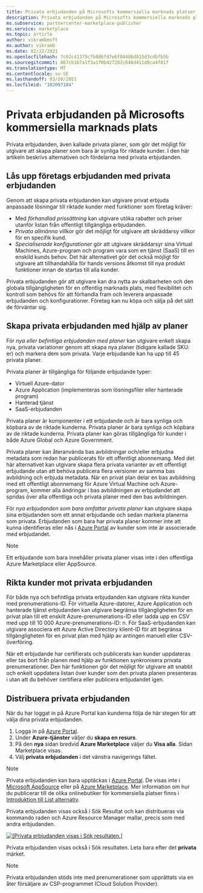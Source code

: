 ```yaml
---
title: Privata erbjudanden på Microsofts kommersiella marknads platser
description: Privata erbjudanden på Microsofts kommersiella marknads plats för app-och tjänst utgivare.
ms.subservice: partnercenter-marketplace-publisher
ms.service: marketplace
ms.topic: article
author: vikrambmsft
ms.author: vikramb
ms.date: 02/22/2021
ms.openlocfilehash: 7c02c41379cfb886fd7e6f84486d815d3cdbfb5b
ms.sourcegitcommit: 867cb1b7a1f3a1f0b427282c648d411d0ca4f81f
ms.translationtype: MT
ms.contentlocale: sv-SE
ms.lasthandoff: 03/20/2021
ms.locfileid: "102097184"
---
```

# <a name="private-offers-in-the-microsoft-commercial-marketplace"></a>Privata erbjudanden på Microsofts kommersiella marknads plats

Privata erbjudanden, även kallade privata planer, som gör det möjligt för utgivare att skapa planer som bara är synliga för riktade kunder. I den här artikeln beskrivs alternativen och fördelarna med privata erbjudanden.

## <a name="unlock-enterprise-deals-with-private-offers"></a>Lås upp företags erbjudanden med privata erbjudanden

Genom att skapa privata erbjudanden kan utgivare privat erbjuda anpassade lösningar till riktade kunder med funktioner som företag kräver:

- Med *förhandlad prissättning* kan utgivare utöka rabatter och priser utanför listan från offentligt tillgängliga erbjudanden.
- *Privata allmänna* villkor gör det möjligt för utgivare att skräddarsy villkor för en specifik kund.
- *Specialiserade konfigurationer* gör att utgivare skräddarsyr sina Virtual Machines, Azure-program och program vara som en tjänst (SaaS) till en enskild kunds behov. Det här alternativet gör det också möjligt för utgivare att tillhandahålla för hands versions åtkomst till nya produkt funktioner innan de startas till alla kunder.

Privata erbjudanden gör att utgivare kan dra nytta av skalbarheten och den globala tillgängligheten för en offentlig marknads plats, med flexibilitet och kontroll som behövs för att förhandla fram och leverera anpassade erbjudanden och konfigurationer. Företag kan nu köpa och sälja på det sätt de förväntar sig.

## <a name="create-private-offers-using-plans"></a>Skapa privata erbjudanden med hjälp av planer

För *nya eller befintliga erbjudanden med planer* kan utgivare enkelt skapa nya, privata variationer genom att skapa nya planer (tidigare kallade SKU: er) och markera dem som privata. Varje erbjudande kan ha upp till 45 privata planer.

<!--- [Private SKUs]() --->

Privata planer är tillgängliga för följande erbjudande typer:

- Virtuell Azure-dator
- Azure Application (implementeras som lösningsfiler eller hanterade program)
- Hanterad tjänst
- SaaS-erbjudanden

Privata planer är komponenter i ett erbjudande och är bara synliga och köpbara av de riktade kunderna. Privata planer är bara synliga och köpbara av de riktade kunderna. Privata planer kan göras tillgängliga för kunder i både Azure Global och Azure Government.

Privata planer kan återanvända bas avbildningar och/eller erbjudna metadata som redan har publicerats för ett offentligt abonnemang. Med det här alternativet kan utgivare skapa flera privata varianter av ett offentligt erbjudande utan att behöva publicera flera versioner av samma bas avbildning och erbjuda metadata. När en privat plan delar en bas avbildning med ett offentligt abonnemang för Azure Virtual Machine och Azure-program, kommer alla ändringar i bas avbildningen av erbjudandet att spridas över alla offentliga och privata planer med den bas avbildningen.

För *nya erbjudanden som bara omfattar privata planer* kan utgivare skapa sina erbjudanden som ett annat erbjudande och sedan markera planerna som privata. Erbjudanden som bara har privata planer kommer inte att kunna identifieras eller nås i [Azure Portal](https://azure.microsoft.com/features/azure-portal/) av kunder som inte är associerade med erbjudandet.

>[!NOTE]
>Ett erbjudande som bara innehåller privata planer visas inte i den offentliga Azure Marketplace eller AppSource.

## <a name="target-customers-with-private-offers"></a>Rikta kunder mot privata erbjudanden

För både nya och befintliga privata erbjudanden kan utgivare rikta kunder med prenumerations-ID. För virtuella Azure-datorer, Azure Application och hanterade tjänst erbjudanden kan utgivare begränsa tillgängligheten för en privat plan till ett enskilt Azure-prenumerations-ID eller ladda upp en CSV med upp till 10 000 Azure-prenumerations-ID: n. För SaaS-erbjudanden kan utgivare associera ett Azure Active Directory klient-ID för att begränsa tillgängligheten för en privat plan med hjälp av antingen manuell eller CSV-överföring.

När ett erbjudande har certifierats och publicerats kan kunder uppdateras eller tas bort från planen med hjälp av funktionen synkronisera privata prenumerationer. Den här funktionen gör det möjligt för utgivare att snabbt och enkelt uppdatera listan över kunder som den privata planen presenteras i utan att du behöver certifiera eller publicera erbjudandet igen.

## <a name="deploying-private-offers"></a>Distribuera privata erbjudanden

När du har loggat in på Azure Portal kan kunderna följa de här stegen för att välja dina privata erbjudanden.

1. Logga in på [Azure Portal](https://ms.portal.azure.com/).
1. Under **Azure-tjänster** väljer du **skapa en resurs**.
1. På den **nya** sidan bredvid **Azure Marketplace** väljer du **Visa alla**. Sidan Marketplace visas.
1. Välj **privata erbjudanden** i det vänstra navigerings fältet.

> [!NOTE]
> Privata erbjudanden kan bara upptäckas i [Azure Portal](https://azure.microsoft.com/features/azure-portal/). De visas inte i [Microsoft AppSource](https://appsource.microsoft.com/) eller på [Azure Marketplace](https://azuremarketplace.microsoft.com). Mer information om hur du publicerar till de olika onlinebutiker för kommersiella platser finns i [Introduktion till List alternativ](./determine-your-listing-type.md).

Privata erbjudanden visas också i Sök Resultat och kan distribueras via kommando raden och Azure Resource Manager mallar, precis som med andra erbjudanden.

[![[Privata erbjudanden visas i Sök resultaten.]](media/marketplace-publishers-guide/private-offer.png)](media/marketplace-publishers-guide/private-offer.png#lightbox)

Privata erbjudanden visas också i Sök resultaten. Leta bara efter det **privata** märket.

>[!Note]
>Privata erbjudanden stöds inte med prenumerationer som upprättats via en åter försäljare av CSP-programmet (Cloud Solution Provider).

<!---
## Next steps

To start using private offers, follow the steps in the [Private SKUs and Plans]() guide.
--->
